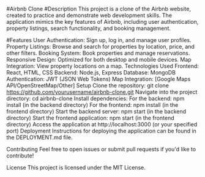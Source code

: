 #Airbnb Clone
#Description
This project is a clone of the Airbnb website, created to practice and demonstrate web development skills. The application mimics the key features of Airbnb, including user authentication, property listings, search functionality, and booking management.

#Features
User Authentication: Sign up, log in, and manage user profiles.
Property Listings: Browse and search for properties by location, price, and other filters.
Booking System: Book properties and manage reservations.
Responsive Design: Optimized for both desktop and mobile devices.
Map Integration: View property locations on a map.
Technologies Used
Frontend: React, HTML, CSS
Backend: Node.js, Express
Database: MongoDB
Authentication: JWT (JSON Web Tokens)
Map Integration: [Google Maps API/OpenStreetMap/Other]
Setup
Clone the repository: git clone https://github.com/yourusername/airbnb-clone.git
Navigate into the project directory: cd airbnb-clone
Install dependencies:
For the backend: npm install (in the backend directory)
For the frontend: npm install (in the frontend directory)
Start the backend server: npm start (in the backend directory)
Start the frontend application: npm start (in the frontend directory)
Access the application at http://localhost:3000 (or your specified port)
Deployment
Instructions for deploying the application can be found in the DEPLOYMENT.md file.

Contributing
Feel free to open issues or submit pull requests if you'd like to contribute!

License
This project is licensed under the MIT License.
